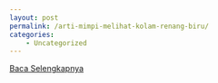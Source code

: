```yaml
---
layout: post
permalink: /arti-mimpi-melihat-kolam-renang-biru/
categories:
    - Uncategorized
---
```


[Baca Selengkapnya](/08)